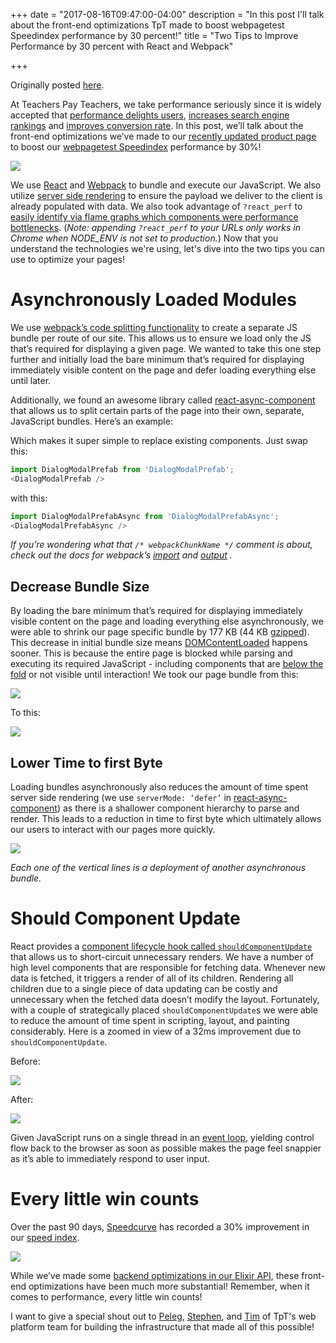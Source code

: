 +++
date = "2017-08-16T09:47:00-04:00"
description = "In this post I'll talk about the front-end optimizations TpT made to boost webpagetest Speedindex performance by 30 percent!"
title = "Two Tips to Improve Performance by 30 percent with React and Webpack"

+++

Originally posted [here](http://engineering.teacherspayteachers.com/2017/08/16/two-tips-to-improve-performance-by-30-with-react-and-webpack.html).

At Teachers Pay Teachers, we take performance seriously since it is widely accepted that [performance delights users](https://blog.kissmetrics.com/loading-time/), [increases search engine rankings](https://moz.com/blog/how-website-speed-actually-impacts-search-ranking) and [improves conversion rate](http://blog.catchpoint.com/2017/01/06/performance-impact-revenue-real/). In this post, we’ll talk about the front-end optimizations we’ve made to our [recently updated product page](/blog/challenges-faced-while-scaling-to-serve-millions-of-views-per-day/) to boost our [webpagetest Speedindex](https://sites.google.com/a/webpagetest.org/docs/using-webpagetest/metrics/speed-index) performance by 30%!

<img src="/images/product-page-performance/prod-page-filmstrip.gif" />

We use [React](engineering.teacherspayteachers.com/2017-08-02-why-we-chose-react-to-help-serve-millions-of-educators.html) and [Webpack](https://webpack.js.org/) to bundle and execute our JavaScript. We also utilize [server side rendering](https://facebook.github.io/react/docs/react-dom-server.html) to ensure the payload we deliver to the client is already populated with data. We also took advantage of `?react_perf` to [easily identify via flame graphs which components were performance bottlenecks](https://facebook.github.io/react/blog/2016/11/16/react-v15.4.0.html). (*Note: appending `?react_perf` to your URLs only works in Chrome when NODE_ENV is not set to production.*) Now that you understand the technologies we're using, let's dive into the two tips you can use to optimize your pages!

# Asynchronously Loaded Modules

We use [webpack’s code splitting functionality](https://webpack.js.org/guides/code-splitting/) to create a separate JS bundle per route of our site. This allows us to ensure we load only the JS that’s required for displaying a given page. We wanted to take this one step further and initially load the bare minimum that’s required for displaying immediately visible content on the page and defer loading everything else until later.

Additionally, we found an awesome library called [react-async-component](https://github.com/ctrlplusb/react-async-component) that allows us to split certain parts of the page into their own, separate, JavaScript bundles. Here’s an example:

<script src="https://gist.github.com/ryansydnor/a6a1bf08bbb1c188e716fc698874730b.js"></script>

Which makes it super simple to replace existing components. Just swap this:

```javascript
import DialogModalPrefab from 'DialogModalPrefab';
<DialogModalPrefab />
```

with this:

```javascript
import DialogModalPrefabAsync from 'DialogModalPrefabAsync';
<DialogModalPrefabAsync />
```
*If you’re wondering what that `/* webpackChunkName */` comment is about, check out the docs for webpack’s [import](https://webpack.js.org/api/module-methods/#import-) and [output](https://webpack.js.org/configuration/output/#output-chunkfilename) .*

## Decrease Bundle Size

By loading the bare minimum that’s required for displaying immediately visible content on the page and loading everything else asynchronously, we were able to shrink our page specific bundle by 177 KB (44 KB [gzipped](https://betterexplained.com/articles/how-to-optimize-your-site-with-gzip-compression/)). This decrease in initial bundle size means [DOMContentLoaded](https://developer.mozilla.org/en-US/docs/Web/Events/DOMContentLoaded) happens sooner. This is because the entire page is blocked while parsing and executing its required JavaScript - including components that are [below the fold](https://www.optimizely.com/optimization-glossary/below-the-fold/) or not visible until interaction! We took our page bundle from this:

<img src="/images/product-page-performance/page-bundle-before.png" />

To this:

<img src="/images/product-page-performance/page-bundle-after.png" />

## Lower Time to first Byte

Loading bundles asynchronously also reduces the amount of time spent server side rendering (we use `serverMode: ‘defer’` in [react-async-component](https://github.com/ctrlplusb/react-async-component#arguments)) as there is a shallower component hierarchy to parse and render. This leads to a reduction in time to first byte which ultimately allows our users to interact with our pages more quickly.

<img src="/images/product-page-performance/asyncttfb.png" />

*Each one of the vertical lines is a deployment of another asynchronous bundle.*


# Should Component Update

React provides a [component lifecycle hook called `shouldComponentUpdate`](https://facebook.github.io/react/docs/react-component.html#shouldcomponentupdate) that allows us to short-circuit unnecessary renders. We have a number of high level components that are responsible for fetching data. Whenever new data is fetched, it triggers a render of all of its children. Rendering all children due to a single piece of data updating can be costly and unnecessary when the fetched data doesn’t modify the layout. Fortunately, with a couple of strategically placed `shouldComponentUpdate`s we were able to reduce the amount of time spent in scripting, layout, and painting considerably. Here is a zoomed in view of a 32ms improvement due to `shouldComponentUpdate`.

Before:

<img src="/images/product-page-performance/shouldComponentUpdateFlamegraph-before.png" />

After:

<img src="/images/product-page-performance/shouldComponentUpdateFlamegraph-after.jpg" />


Given JavaScript runs on a single thread in an [event loop](https://developer.mozilla.org/en-US/docs/Web/JavaScript/EventLoop), yielding control flow back to the browser as soon as possible makes the page feel snappier as it’s able to immediately respond to user input.


# Every little win counts

Over the past 90 days, [Speedcurve](speedcurve.com) has recorded a 30% improvement in our [speed index](https://sites.google.com/a/webpagetest.org/docs/using-webpagetest/metrics/speed-index).

<img src="/images/product-page-performance/speedindex.jpg" />

While we’ve made some [backend optimizations in our Elixir API](/blog/reducing-elixir-backend-time-from-120ms-to-20ms-with-parallelization/), these front-end optimizations have been much more substantial! Remember, when it comes to performance, every little win counts!

I want to give a special shout out to [Peleg](https://github.com/peleg), [Stephen](https://github.com/stephenkao), and [Tim](https://github.com/tmickel) of TpT's web platform team for building the infrastructure that made all of this possible!

